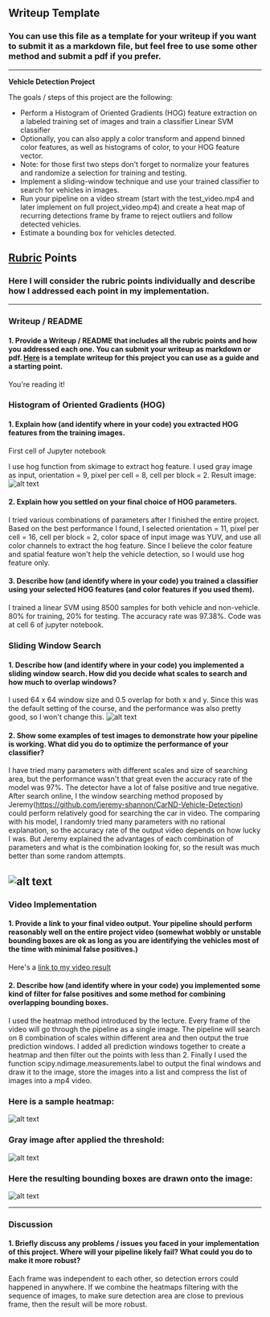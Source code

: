 ## Writeup Template
### You can use this file as a template for your writeup if you want to submit it as a markdown file, but feel free to use some other method and submit a pdf if you prefer.

---

**Vehicle Detection Project**

The goals / steps of this project are the following:

* Perform a Histogram of Oriented Gradients (HOG) feature extraction on a labeled training set of images and train a classifier Linear SVM classifier
* Optionally, you can also apply a color transform and append binned color features, as well as histograms of color, to your HOG feature vector. 
* Note: for those first two steps don't forget to normalize your features and randomize a selection for training and testing.
* Implement a sliding-window technique and use your trained classifier to search for vehicles in images.
* Run your pipeline on a video stream (start with the test_video.mp4 and later implement on full project_video.mp4) and create a heat map of recurring detections frame by frame to reject outliers and follow detected vehicles.
* Estimate a bounding box for vehicles detected.

[//]: # (Image References)
[image1]: ./result/img1.PNG
[image2]: ./result/img2.PNG
[image3]: ./result/img3.PNG
[image4]: ./result/img4.PNG
[image5]: ./result/img5.PNG
[image6]: ./result/img6.PNG
[video1]: ./project_video.mp4

## [Rubric](https://review.udacity.com/#!/rubrics/513/view) Points
### Here I will consider the rubric points individually and describe how I addressed each point in my implementation.  

---
### Writeup / README

#### 1. Provide a Writeup / README that includes all the rubric points and how you addressed each one.  You can submit your writeup as markdown or pdf.  [Here](https://github.com/udacity/CarND-Vehicle-Detection/blob/master/writeup_template.md) is a template writeup for this project you can use as a guide and a starting point.  

You're reading it!

### Histogram of Oriented Gradients (HOG)

#### 1. Explain how (and identify where in your code) you extracted HOG features from the training images.

First cell of Jupyter notebook  

I use hog function from skimage to extract hog feature. I used gray image as input, orientation = 9, pixel per cell = 8, cell per block = 2.
Result image:
![alt text][image1]

#### 2. Explain how you settled on your final choice of HOG parameters.

I tried various combinations of parameters after I finished the entire project. Based on the best performance I found, I selected orientation = 11, pixel per cell = 16, cell per block = 2, color space of input image was YUV, and use all color channels to extract the hog feature. Since I believe the color feature and spatial feature won't help the vehicle detection, so I would use hog feature only.

#### 3. Describe how (and identify where in your code) you trained a classifier using your selected HOG features (and color features if you used them).

I trained a linear SVM using 8500 samples for both vehicle and non-vehicle. 80% for training, 20% for testing. The accuracy rate was 97.38%. Code was at cell 6 of jupyter notebook.

### Sliding Window Search

#### 1. Describe how (and identify where in your code) you implemented a sliding window search.  How did you decide what scales to search and how much to overlap windows?

I used 64 x 64 window size and 0.5 overlap for both x and y. Since this was the default setting of the course, and the performance was also pretty good, so I won't change this.
![alt text][image2]

#### 2. Show some examples of test images to demonstrate how your pipeline is working.  What did you do to optimize the performance of your classifier?

I have tried many parameters with different scales and size of searching area, but the performance wasn't that great even the accuracy rate of the model was 97%. The detector have a lot of false positive and true negative. After search online, I the window searching method proposed by Jeremy(https://github.com/jeremy-shannon/CarND-Vehicle-Detection) could perform relatively good for searching the car in video. The comparing with his model, I randomly tried many parameters with no rational explanation, so the accuracy rate of the output video depends on how lucky I was. But Jeremy explained the advantages of each combination of parameters and what is the combination looking for, so the result was much better than some random attempts. 

![alt text][image3]
---

### Video Implementation

#### 1. Provide a link to your final video output.  Your pipeline should perform reasonably well on the entire project video (somewhat wobbly or unstable bounding boxes are ok as long as you are identifying the vehicles most of the time with minimal false positives.)
Here's a [link to my video result](./output_video.mp4)


#### 2. Describe how (and identify where in your code) you implemented some kind of filter for false positives and some method for combining overlapping bounding boxes.

I used the heatmap method introduced by the lecture. Every frame of the video will go through the pipeline as a single image. The pipeline will search on 8 combination of scales within different area and then output the true prediction windows. I added all prediction windows together to create a heatmap and then filter out the points with less than 2. Finally I used the function scipy.ndimage.measurements.label to output the final windows and draw it to the image, store the images into a list and compress the list of images into a mp4 video.

### Here is a sample heatmap:

![alt text][image4]

### Gray image after applied the threshold:

![alt text][image5]

### Here the resulting bounding boxes are drawn onto the image:
![alt text][image6]



---

### Discussion

#### 1. Briefly discuss any problems / issues you faced in your implementation of this project.  Where will your pipeline likely fail?  What could you do to make it more robust?

Each frame was independent to each other, so detection errors could happened in anywhere. If we combine the heatmaps filtering with the sequence of images, to make sure detection area are close to previous frame, then the result will be more robust.  

